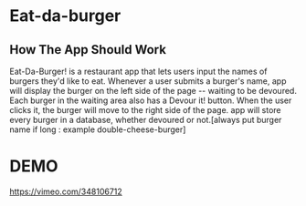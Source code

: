 # Eat-da-burger

## How The App Should Work
Eat-Da-Burger! is a restaurant app that lets users input the names of burgers they'd like to eat. Whenever a user submits a burger's name,  app will display the burger on the left side of the page -- waiting to be devoured. Each burger in the waiting area also has a Devour it! button. When the user clicks it, the burger will move to the right side of the page.  app will store every burger in a database, whether devoured or not.[always put burger name if long : example double-cheese-burger]

# DEMO
https://vimeo.com/348106712
